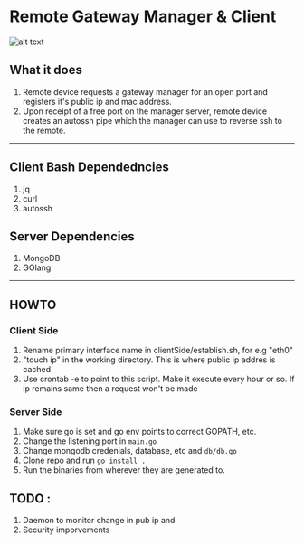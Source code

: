 
# Remote Gateway Manager & Client


![alt text](https://github.com/RakshitAdmar/gwCfgServer/blob/master/docs/RemoteGatewayManager.png "Architecture overview")


## What it does 
1. Remote device  requests a gateway manager for an open port and registers it's public ip and mac address. 
2. Upon receipt of a free port on the manager server, remote device creates an autossh pipe which the manager can use to reverse ssh to the remote.

---

## Client Bash Dependedncies 
1. jq
2. curl
3. autossh

## Server Dependencies 
1. MongoDB
2. GOlang

---

## HOWTO

### Client Side

1. Rename primary interface name in clientSide/establish.sh, for e.g "eth0"
2. "touch ip" in the working directory. This is where public ip addres is cached
3. Use crontab -e to point to this script. Make it execute every hour or so. If ip remains same then a request won't be made


### Server Side

1. Make sure go is set and go env points to correct GOPATH, etc.
2. Change the listening port in `main.go`
3. Change mongodb credenials, database, etc and `db/db.go`
4. Clone repo and run `go install . `
5. Run the binaries from wherever they are generated to. 

## TODO :

1. Daemon to monitor change in pub ip and 
2. Security imporvements

